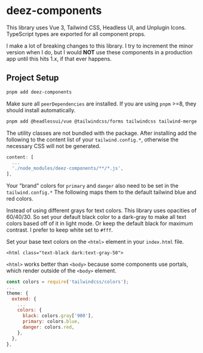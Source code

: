 # deez-components

This library uses Vue 3, Tailwind CSS, Headless UI, and Unplugin Icons.
TypeScript types are exported for all component props.

I make a lot of breaking changes to this library. I try to increment the minor version when I do, but I would **NOT** use these components in a production app until this hits 1.x, if that ever happens.

## Project Setup

```sh
pnpm add deez-components
```

Make sure all `peerDependencies` are installed. If you are using `pnpm` >=8, they should install automatically.

```sh
pnpm add @headlessui/vue @tailwindcss/forms tailwindcss tailwind-merge vue vue-router
```

The utility classes are not bundled with the package. After installing add the following to the content list of your `tailwind.config.*`, otherwise the necessary CSS will not be generated.

```js
content: [
  ...
  './node_modules/deez-components/**/*.js',
],
```

Your "brand" colors for `primary` and `danger` also need to be set in the `tailwind.config.*`
The following maps them to the default tailwind blue and red colors.

Instead of using different grays for text colors. This library uses opacities of 60/40/30.
So set your default black color to a dark-gray to make all text colors based off of it in light mode. Or keep the default black for maximum contrast. I prefer to keep white set to `#fff`.

Set your base text colors on the `<html>` element in your `index.html` file.

```
<html class="text-black dark:text-gray-50">
```

`<html>` works better than `<body>` because some components use portals, which render outside of the `<body>` element.

```js
const colors = require('tailwindcss/colors');
...
theme: {
  extend: {
    ...
    colors: {
      black: colors.gray['900'],
      primary: colors.blue,
      danger: colors.red,
    },
  },
},
```
